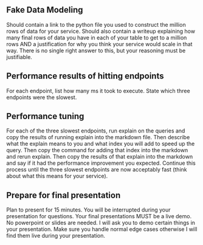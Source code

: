 ## Fake Data Modeling
Should contain a link to the python file you used to construct the million rows of data for your service. Should also contain a writeup explaining how many final rows of data you have in each of your table to get to a million rows AND a justification for why you think your service would scale in that way. There is no single right answer to this, but your reasoning must be justifiable.

## Performance results of hitting endpoints
For each endpoint, list how many ms it took to execute. State which three endpoints were the slowest.

## Performance tuning
For each of the three slowest endpoints, run explain on the queries and copy the results of running explain into the markdown file. Then describe what the explain means to you and what index you will add to speed up the query. Then copy the command for adding that index into the markdown and rerun explain. Then copy the results of that explain into the markdown and say if it had the performance improvement you expected. Continue this process until the three slowest endpoints are now acceptably fast (think about what this means for your service).

## Prepare for final presentation
Plan to present for 15 minutes. You will be interrupted during your presentation for questions. Your final presentations MUST be a live demo. No powerpoint or slides are needed. I will ask you to demo certain things in your presentation. Make sure you handle normal edge cases otherwise I will find them live during your presentation.
